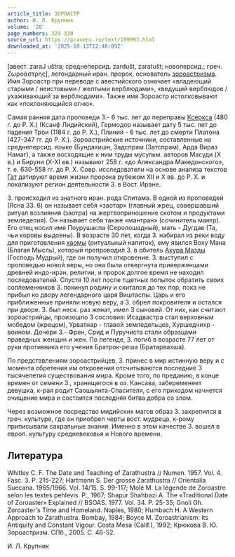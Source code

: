 ```yaml
---
article_title: ЗОРОАСТР
author: И. Л. Крупник
volume: '20'
page_numbers: 329-330
source_url: https://pravenc.ru/text/199993.html
downloaded_at: '2025-10-13T12:48:09Z'
---
```


[авест. zaraJ
uštra; среднеперсид. zardušt, zaratušt; новоперсид.; греч. Ζωροάστρης], легендарный иран. пророк, основатель [зороастризма](https://pravenc.ru/text/зороастризма.html). Имя Зороастр при переводе с авестийского означает «владеющий старыми / неистовыми / желтыми верблюдами», «ведущий верблюдов / ухаживающий за верблюдами». Также имя Зороастр истолковывают как «поклоняющийся огню».

Самая ранняя дата проповеди З.- 6 тыс. лет до переправы [Ксеркса](https://pravenc.ru/text/Ксеркса.html) (480 г. до Р. Х.) (Ксанф Лидийский), Гермодор называет дату 5 тыс. лет до падения Трои (1184 г. до Р. Х.), Плиний - 6 тыс. лет до смерти Платона (427-347 гг. до Р. Х.). Зороастрийские источники, составленные на среднеперсид. языке (Бундахишн, Задспрам (Затспрам), Арда Вираз Намаг), а также восходящие к ним труды мусульм. авторов Масуди (X в.) и Бируни (X-XI вв.) называют 258 г. «до Александра Македонского», т. е. 630-558 гг. до Р. Х. Совр. исследователи на основе анализа текстов [Гат](https://pravenc.ru/text/Гат.html) датируют время жизни пророка рубежом XII и X вв. до Р. Х. и локализуют регион деятельности З. в Вост. Иране.

З. происходил из знатного иран. рода Спитама. В одной из проповедей (Ясна 33. 6) он называет себя «заотар» (главный жрец, совершавший ритуал возлияния (заотра) на жертвоприношение скотом и продуктами земледелия). Он называет себя также «мантран» (сочинитель мантр). Его отец носил имя Поурушаспа (Серолошадный), мать - Дугдав (Та, чьи коровы выдоены). В возрасте 30 лет, когда З. набирал из реки воду для приготовления [хаомы](https://pravenc.ru/text/хаомы.html) (ритуальный напиток), ему явился Воху Мана (Благая Мысль), который препроводил З. в обитель [Ахура Мазды](<https://pravenc.ru/text/Ахура Мазды.html>) (Господь Мудрый), где он получил откровение. З. выступил с проповедью новой веры, но она была отвергнута приверженцами древней индо-иран. религии, и пророк долгое время не находил последователей. Спустя 10 лет после тщетных попыток обратить своих соплеменников З. покинул родину и скитался до тех пор, пока не прибыл ко двору легендарного царя Виштаспы. Царь и его приближенные приняли новую веру, а З. обрел покровителя и остался при дворе. З. был неск. раз женат, имел 3 сыновей. От них, как считают зороастрийцы, произошло 3 сословия: Исадвастра стал верховным мобедом (жрецом), Урватнар - главой земледельцев, Хуршедчихр - воином. Дочери З.- Френ, Срид и Пуручиста стали образцами праведных женщин и жен. По легенде, З. погиб в возрасте 77 лет от руки противника его учения Братрок-реша (Братарвахша).

По представлениям зороастрийцев, З. принес в мир истинную веру и с момента обретения им откровения отсчитываются последние 3 тысячелетия существования мира. Кроме того, по преданию, в конце времен от семени З., хранящегося в оз. Кансава, забеременеет девушка, к-рая родит Саошьянта-Спасителя, с его приходом начнется очищение мира и состоится последняя битва добра со злом.

Через возможное посредство мидийских магов образ З. закрепился в греч. культуре, где он приобрел черты вост. мудреца, к-рому приписывали сакральные знания. Именно в этом качестве З. вошел в европ. культуру средневековья и Нового времени.

## Литература

Whitley C. F. The Date and Teaching of Zarathustra // Numen. 1957. Vol. 4. Fasc. 3. P. 215-227; Hartmann S. Der grosse Zarathustra // Orientalia Suecana. 1965/1966. Vol. 14/15. S. 99-117; Molé M. La légende de Zoroastre selon les textes pehlevis. P., 1967; Shapur Shahbazi A. The «Traditional Date of Zoroaster» Explained // BSOAS. 1977. Vol. 34. P. 25-35; Gnoli Gh. Zoroaster's Time and Homeland. Naples, 1980; Humbach H. A Western Approach to Zarathustra. Bombay, 1984; Boyce M. Zoroastrianism: its Antiquity and Constant Vigour. Costa Mesa (Calif.), 1992; Крюкова В. Ю. Зороастризм. СПб., 2005. С. 46-52.

И. Л. Крупник
